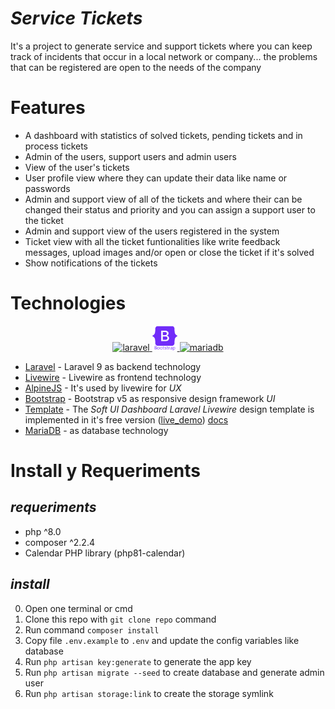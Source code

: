 # _Service Tickets_

It's a project to generate service and support tickets where you can keep track of incidents that occur in a local network or company...
the problems that can be registered are open to the needs of the company

# Features

- A dashboard with statistics of solved tickets, pending tickets and in process tickets
- Admin of the users, support users and admin users
- View of the user's tickets
- User profile view where they can update their data like name or passwords
- Admin and support view of all of the tickets and where their can be changed their status and priority and you can assign a support user to the ticket
- Admin and support view of the users registered in the system
- Ticket view with all the ticket funtionalities like write feedback messages, upload images and/or open or close the ticket if it's solved
- Show notifications of the tickets

# Technologies

<p align="center">
    <a href="https://laravel.com/" target="_blank" rel="noreferrer"> <img src="https://cdn.jsdelivr.net/gh/devicons/devicon@latest/icons/laravel/laravel-original.svg" alt="laravel" width="40" height="40"/> </a>
    <a href="https://getbootstrap.com" target="_blank" rel="noreferrer"> <img src="https://raw.githubusercontent.com/devicons/devicon/master/icons/bootstrap/bootstrap-plain-wordmark.svg" alt="bootstrap" width="40" height="40"/> </a>
    <a href="https://mariadb.org/" target="_blank" rel="noreferrer"> <img src="https://www.vectorlogo.zone/logos/mariadb/mariadb-icon.svg" alt="mariadb" width="40" height="40"/> </a> 
</p>

- [Laravel] - Laravel 9 as backend technology 
- [Livewire] - Livewire as frontend technology
- [AlpineJS] - It's used by livewire for _UX_
- [Bootstrap] - Bootstrap v5 as responsive design framework _UI_
- [Template] - The _Soft UI Dashboard Laravel Livewire_ design template is implemented in it's free version ([live_demo]) [docs]
- [MariaDB] - as database technology


# Install y Requeriments


## _requeriments_

- php ^8.0
- composer ^2.2.4 
- Calendar PHP library (php81-calendar)

## _install_

0. Open one terminal or cmd
1. Clone this repo with `git clone repo` command 
2. Run command `composer install`
3. Copy file `.env.example` to `.env` and update the config variables like database
4. Run `php artisan key:generate` to generate the app key
5. Run `php artisan migrate --seed` to create database and generate admin user
6. Run `php artisan storage:link` to create the storage symlink 




[Template]: <https://www.creative-tim.com/product/soft-ui-dashboard-laravel-livewire>
[live_demo]: <https://soft-ui-dashboard-laravel-livewire.creative-tim.com/login>
[docs]: <https://soft-ui-dashboard-laravel-livewire.creative-tim.com/documentation/bootstrap/overview/soft-ui-dashboard/index.html>
[Laravel]: <https://laravel.com/docs/9.x>
[Livewire]: <https://laravel-livewire.com/>
[Bootstrap]: <https://getbootstrap.com/docs/5.0/getting-started/introduction/>
[MariaDB]: <https://mariadb.org/>

[AlpineJS]: <https://alpinejs.dev/>
[JQuery]: <https://jquery.com/>
[AJAX]: <https://api.jquery.com/jquery.ajax/>
[DatatablesJS]: <https://datatables.net/>
[ChartJS]: <https://www.chartjs.org/>
[SweetAlert]: <https://sweetalert2.github.io/>









